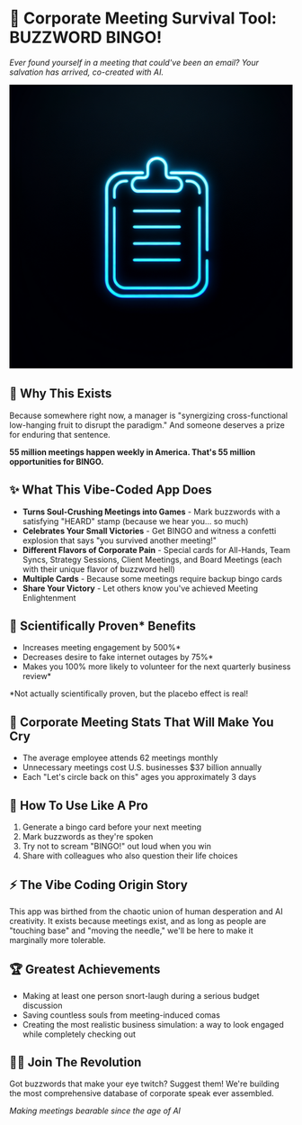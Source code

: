 # 🎲 Corporate Meeting Survival Tool: BUZZWORD BINGO!

*Ever found yourself in a meeting that could've been an email? Your salvation has arrived, co-created with AI.*

![Corporate Meeting Survivors Unite](/generated-icon.png)

## 🎯 Why This Exists

Because somewhere right now, a manager is "synergizing cross-functional low-hanging fruit to disrupt the paradigm." And someone deserves a prize for enduring that sentence.

**55 million meetings happen weekly in America. That's 55 million opportunities for BINGO.**

## ✨ What This Vibe-Coded App Does

- **Turns Soul-Crushing Meetings into Games** - Mark buzzwords with a satisfying "HEARD" stamp (because we hear you... so much)
- **Celebrates Your Small Victories** - Get BINGO and witness a confetti explosion that says "you survived another meeting!"
- **Different Flavors of Corporate Pain** - Special cards for All-Hands, Team Syncs, Strategy Sessions, Client Meetings, and Board Meetings (each with their unique flavor of buzzword hell)
- **Multiple Cards** - Because some meetings require backup bingo cards
- **Share Your Victory** - Let others know you've achieved Meeting Enlightenment

## 🧠 Scientifically Proven\* Benefits

- Increases meeting engagement by 500%\*
- Decreases desire to fake internet outages by 75%\*
- Makes you 100% more likely to volunteer for the next quarterly business review\*

\*Not actually scientifically proven, but the placebo effect is real!

## 💼 Corporate Meeting Stats That Will Make You Cry

- The average employee attends 62 meetings monthly
- Unnecessary meetings cost U.S. businesses $37 billion annually
- Each "Let's circle back on this" ages you approximately 3 days

## 👔 How To Use Like A Pro

1. Generate a bingo card before your next meeting
2. Mark buzzwords as they're spoken
3. Try not to scream "BINGO!" out loud when you win
4. Share with colleagues who also question their life choices

## ⚡ The Vibe Coding Origin Story

This app was birthed from the chaotic union of human desperation and AI creativity. It exists because meetings exist, and as long as people are "touching base" and "moving the needle," we'll be here to make it marginally more tolerable.

## 🏆 Greatest Achievements

- Making at least one person snort-laugh during a serious budget discussion
- Saving countless souls from meeting-induced comas
- Creating the most realistic business simulation: a way to look engaged while completely checking out

## 👩‍💻 Join The Revolution

Got buzzwords that make your eye twitch? Suggest them! We're building the most comprehensive database of corporate speak ever assembled.

*Making meetings bearable since the age of AI*